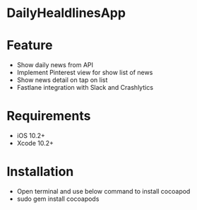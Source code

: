 # DailyHealdlinesApp

# Feature
- Show daily news from API
- Implement Pinterest view for show list of news
- Show news detail on tap on list
- Fastlane integration with Slack and Crashlytics

# Requirements
- iOS 10.2+
- Xcode 10.2+

# Installation
- Open terminal and use below command to install cocoapod
- sudo gem install cocoapods
